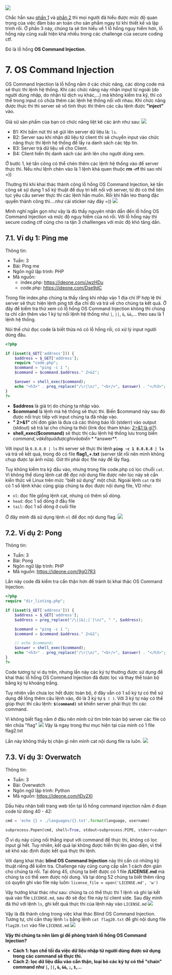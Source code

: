 ![](https://images.viblo.asia/40c92226-a80f-4f9b-90f4-492e8a8a1ffc.png)

Chắc hẳn sau [phần 1](https://viblo.asia/p/code-sach-code-de-phat-trien-lap-trinh-vien-da-biet-ve-code-an-toan-chua-phan-1-Qbq5Qawm5D8) và [phần 2](https://viblo.asia/p/code-sach-code-de-phat-trien-lap-trinh-vien-da-biet-ve-code-an-toan-chua-phan-2-924lJ2rWlPM) thì mọi người đã hiểu được mức độ quan trọng của việc đảm bảo an toàn cho sản phẩm ngay từ khi thiết kế và lập trình rồi. Ở phần 3 này, chúng ta sẽ tìm hiểu về 1 lỗ hổng nguy hiểm hơn, lỗ hổng này cũng xuất hiện khá nhiều trong các challenge của secure coding ctf.

Đó là lỗ hổng **OS Command Injection**.

# 7. OS Command Injection
OS Command Injection là lỗ hổng nằm ở các chức năng, các dòng code mà sẽ thực thi lệnh hệ thống. Khi các chức năng này nhận input từ ngoài (do người dùng nhập, do nhận từ dịch vụ khác,...) mà không kiểm tra kỹ, thì có thể trong input có chứa thêm các lệnh hệ thống nối với nhau. Khi chức năng được thực thi thì server sẽ vô tình thực thi thêm các câu lệnh được **"inject"** vào.

Giả sử sản phẩm của bạn có chức năng liệt kê các ảnh như sau:
![](https://images.viblo.asia/f2c432be-819c-4683-bcd1-51e843eda26f.png)

- B1: Khi bấm nút thì sẽ gửi lên server dữ liệu là: ```ls```.
- B2: Server sau khi nhận dữ liệu từ client thì sẽ chuyển input vào chức năng thực thi lệnh hệ thống để lấy ra danh sách các tệp tin.
- B3: Server trả dữ liệu về cho Client.
- B4: Client hiển thị danh sách các ảnh lên cho người dùng xem.

Ở bước 1, kẻ tấn công có thể chèn thêm các lệnh hệ thống vào để server thực thi. Nếu như lệnh chèn vào là 1 lệnh khá quen thuộc **rm -rf** thì sao nhỉ =))

Thường thì khi khai thác thành công lỗ hổng OS Command Injection, kẻ tấn công sẽ sử dụng 1 số kỹ thuật để duy trì kết nối với server, từ đó có thể liên tục yêu cầu server thực thi các lệnh hắn muốn. Rồi khi hắn leo thang đặc quyền thành công thì....như cái sticker này đây =))
![](https://images.viblo.asia/0593a705-3098-449e-b37c-8b73b4bf79ad.jpg)

Mình nghĩ ngắn gọn như vậy là đủ thấy nguyên nhân dẫn đến lỗ hổng OS Command Injection và mức độ nguy hiểm của nó rồi. Với lỗ hổng này thì secure coding ctf cũng cho ra tận 3 challlenges với mức độ khó tăng dần.

## 7.1. Ví dụ 1: Ping me 
Thông tin:
- Tuần: 3
- Bài: Ping me
- Ngôn ngữ lập trình: PHP
- Mã nguồn: 
  - index.php: https://ideone.com/JwzHDu
  - code.php: https://ideone.com/Dse9dC

Trong file index.php chúng ta thấy rằng khi nhập vào 1 địa chỉ IP hợp lệ thì server sẽ thực hiện lệnh ping tới địa chỉ đó và trả về cho chúng ta kết quả. Ở đây để kiểm tra thử xem có lỗ hổng OS Command Injection không thì chúng ta chỉ cần thêm vào 1 ký tự nối lệnh hệ thống như ```|```, ```||```, ```&```, ```&&```,... theo sau là 1 lệnh hệ thống.

Nói thế chứ đọc code là biết thừa nó có lỗ hổng rồi, có xử lý input người dùng đâu.
```php
<?php

if (isset($_GET['address'])) {
    $address = $_GET['address'];
    require "code.php";
    $command = "ping -c 1 ";
    $command = $command.$address." 2>&1";

    $answer = shell_exec($command);
    echo "<h3>" . preg_replace("/\r|\n/", "<br/>", $answer) . "</h3>";
}
?>
```
- **$address** là giá trị do chúng ta nhập vào.
- **$command** là lệnh mà hệ thống sẽ thực thi. Biến $command này sau đó được nối trực tiếp với input chúng ta đã nhập vào.
- **" 2>&1"** chỉ đơn giản là đưa cả các thông báo lỗi (stderr) vào output (stdout) sẽ trả lại cho chúng ta thôi (link đọc tham khảo: [2>&1 là gì?](https://stackoverflow.com/questions/818255/in-the-shell-what-does-21-mean)).
- **shell_exec($command)** sẽ thực thi câu lệnh hệ thống lưu trong biến $command, và kết quả được ghi vào biến **$answer**.

Với input là ```8.8.8.8 | ls``` thì server sẽ thực thi lệnh **```ping -c 1 8.8.8.8 | ls```** và trả về kết quả, trong đó có file **flag1_+.txt** (server tắt rồi nên mình không chụp được lại ảnh nữa).  Giờ thì phải đọc file này để lấy flag. 

Tuy không kiểm tra kỹ đầu vào, nhưng trong file code.php có lọc chuỗi ```cat```. Vì không thể dùng lệnh cat để đọc nội dung file được nên lúc này sẽ cần kiến thức về Linux trên mức "biết sử dụng" một chút. Ngoài lệnh ```cat``` ra thì có 1 số lệnh khác cũng giúp chúng ta đọc được nội dung file, VD như:
- ```nl```: đọc file giống lệnh cat, nhưng có thêm số dòng.
- ```head```: đọc 1 số dòng ở đầu file
- ```tail```: đọc 1 số dòng ở cuối file

Ở đây mình đã sử dụng lệnh ```nl``` để đọc nội dung flag.
![](https://images.viblo.asia/55b6bfcd-04b4-4b81-9531-5fe87f95a044.png)

## 7.2. Ví dụ 2: Pong
Thông tin:
- Tuần: 3
- Bài: Pong
- Ngôn ngữ lập trình: PHP
- Mã nguồn: https://ideone.com/9gO7R3

Lần này code đã kiểm tra cẩn thận hơn để tránh bị khai thác OS Command Injection.
```php
<?php
require "dir_listing.php";

if (isset($_GET['address'])) {
    $address = $_GET['address'];
    $address = preg_replace("/\||&|;|`|\n/", " ", $address);

    $command = "ping -c 1 ";
    $command = $command.$address." 2>&1";

    // echo $command;
    $answer = shell_exec($command);
    echo "<h3>" . preg_replace("/\r|\n/", "<br/>", $answer) . "</h3>";
}
?>
```

Code tương tự ví dụ trên, nhưng lần này các ký tự thường được sử dụng để khai thác lỗ hổng OS Command Injection đã được lọc và thay thế toàn bộ bằng ký tự khoảng trắng.

Tuy nhiên vẫn chưa lọc hết được toàn bộ, ở đây vẫn có 1 số ký tự có thể sử dụng để lồng thêm câu lệnh vào, đó là 3 ký tự ```$ ( )```. Với 3 ký tự này có thể giúp thực thi câu lệnh: **```$(command)```** sẽ khiến server phải thực thi các command.

Vì không biết flag nằm ở đâu nên mình cứ tìm trên toàn bộ server các file có tên chứa "flag"
![](https://images.viblo.asia/6d24dae7-0fa6-4cbc-96c7-fdec43512cd9.png)
Vậy là ngay trong thư mục hiện tại của mình có 1 file flag2.txt

Lần này không thấy bị chặn gì nên mình cat nội dung file ra luôn.
![](https://images.viblo.asia/d72cd9e5-ad69-4f36-8a49-60753a477f70.png)

## 7.3. Ví dụ 3: Overwatch
Thông tin:
- Tuần: 3
- Bài: Overwatch
- Ngôn ngữ lập trình: Python
- Mã nguồn: https://ideone.com/tDy2XI

Dấu hiệu nhận biết trang web tồn tại lỗ hổng command injection nằm ở đoạn code từ dòng 40 - 42:
```python
cmd = 'echo {} > ./languages/{}.txt'.format(language, username)
 
subprocess.Popen(cmd, shell=True, stdout=subprocess.PIPE, stderr=subprocess.STDOUT)
```

Ở ví dụ này cũng nối thẳng input với command để thực thi, không có lọc input gì hết. Tuy nhiên, kết quả lại không được hiển thị lên giao diện, vì thế sẽ khó xác định được kết quả thực thi lệnh.

Với dạng khai thác **blind OS Command Injection** này thì cần có những kỹ thuật riêng để kiểm tra. Challenge này cũng cung cấp sẵn 1 cách đơn giản cho chúng ta rồi. Tại dòng 45, chúng ta biết được có 1 file **/LICENSE.md** mà chúng ta có thể xem được nội dung. Và tại dòng 52 chúng ta biết thêm rằng có quyền ghi vào file này luôn: ```license_file = open('LICENSE.md', 'w')```

Vậy hướng khai thác như sau: chúng ta có thể thực thi 1 lệnh và ghi lại kết quả vào file ```LICENSE.md```, sau đó sẽ đọc file này từ client side. Sau đây mình đã thử với lệnh ```ls```, ghi kết quả thực thi của lệnh này vào ```LICENSE.md```
![](https://images.viblo.asia/cfbe28a5-8e60-46b4-ad1f-8f2a29a53771.png)

Vậy là đã thành công trong việc khai thác Blind OS Command Injection. Tương tự, chỉ cần thay lệnh ```ls``` bằng lệnh ```cat flag20.txt``` để ghi nội dung file ```flag20.txt``` vào file ```LICENSE.md```
![](https://images.viblo.asia/bd984ca8-a1c6-4f9b-802c-8e62be320973.png)

**Vậy thì chúng ta nên làm gì để phòng tránh lỗ hổng OS Command Injection?**
- **Cách 1: hạn chế tối đa việc dữ liệu nhập từ người dùng được sử dụng trong các command sẽ thực thi.**
- **Cách 2: lọc dữ liệu đầu vào cẩn thận, loại bỏ các ký tự có thể "chain" command như ```|```, ```||```, ```&```, ```&&```, ```;```, ```$```,...**
